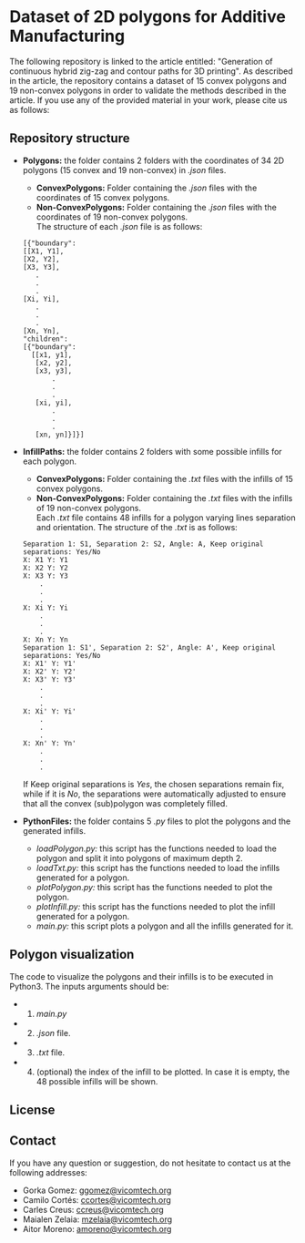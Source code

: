 # Dataset of 2D polygons for Additive Manufacturing
The following repository is linked to the article entitled: "Generation of continuous hybrid zig-zag and contour paths for 3D printing". As described in the article, the repository contains a dataset of 15 convex polygons and 19 non-convex polygons in order to validate the methods described in the article.
If you use any of the provided material in your work, please cite us as follows:

## Repository structure
* **Polygons:** the folder contains 2 folders with the coordinates of 34 2D polygons (15 convex and 19 non-convex) in *.json* files.
	* **ConvexPolygons:** Folder containing the *.json* files with the coordinates of 15 convex polygons.
	* **Non-ConvexPolygons:** Folder containing the *.json* files with the coordinates of 19 non-convex polygons.  
	The structure of each *.json* file is as follows:
	```
	[{"boundary":
   [[X1, Y1],
    [X2, Y2],
    [X3, Y3],
	   .
	   .
	   .
    [Xi, Yi],
	   .
	   .
	   .
    [Xn, Yn],
  "children":
   [{"boundary":
      [[x1, y1],
       [x2, y2],
       [x3, y3],
		   .
		   .
		   .
       [xi, yi],
		   .
		   .
		   .
	   [xn, yn]}]}]
	```

* **InfillPaths:** the folder contains 2 folders with some possible infills for each polygon.  
	* **ConvexPolygons:** Folder containing the *.txt* files with the infills of 15 convex polygons. 
	* **Non-ConvexPolygons:** Folder containing the *.txt* files with the infills of 19 non-convex polygons.  
	Each *.txt* file contains 48 infills for a polygon varying lines separation and orientation. The structure of the *.txt* is as follows:
	```
	Separation 1: S1, Separation 2: S2, Angle: A, Keep original separations: Yes/No
	X: X1 Y: Y1
	X: X2 Y: Y2
	X: X3 Y: Y3
		.
		.
		.
	X: Xi Y: Yi
		.
		.
		.
	X: Xn Y: Yn
	Separation 1: S1', Separation 2: S2', Angle: A', Keep original separations: Yes/No
	X: X1' Y: Y1'
	X: X2' Y: Y2'
	X: X3' Y: Y3'
		.
		.
		.
	X: Xi' Y: Yi'
		.
		.
		.
	X: Xn' Y: Yn'
		.
		.
		.
	```
	If Keep original separations is *Yes*, the chosen separations remain fix, while if it is *No*, the separations were automatically adjusted to ensure that all the convex (sub)polygon was completely filled.
* **PythonFiles:** the folder contains 5 *.py* files to plot the polygons and the generated infills.
	* *loadPolygon.py:* this script has the functions needed to load the polygon and split it into polygons of maximum depth 2.
	* *loadTxt.py:* this script has the functions needed to load the infills generated for a polygon.
	* *plotPolygon.py:* this script has the functions needed to plot the polygon.
	* *plotInfill.py:* this script has the functions needed to plot the infill generated for a polygon.
	* *main.py:* this script plots a polygon and all the infills generated for it.

## Polygon visualization
The code to visualize the polygons and their infills is to be executed in Python3. The inputs arguments should be:  
* 1. *main.py*
* 2. *.json* file.
* 3. *.txt* file.
* 4. (optional) the index of the infill to be plotted. In case it is empty, the 48 possible infills will be shown.

## License

## Contact
If you have any question or suggestion, do not hesitate to contact us at the following addresses:
* Gorka Gomez: ggomez@vicomtech.org
* Camilo Cortés: ccortes@vicomtech.org
* Carles Creus: ccreus@vicomtech.org
* Maialen Zelaia: mzelaia@vicomtech.org
* Aitor Moreno: amoreno@vicomtech.org
